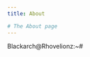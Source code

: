 ```yaml
---
title: About

# The About page
---
```


<link rel="stylesheet" type="text/css" href="/typewriter/style.css">
<div>
        <span class="shell-red">Blackarch@Rhovelionz</span><span class="shell-white">:</span><span class="shell-blue">~</span><span class="shell-white"># </span>
        <span id="typewriterapp"></span>
</div>
<script type="text/javascript" src="https://unpkg.com/typewriter-effect@latest/dist/core.js"></script>
<script type="text/javascript" src="/typewriter/script.js"></script>



